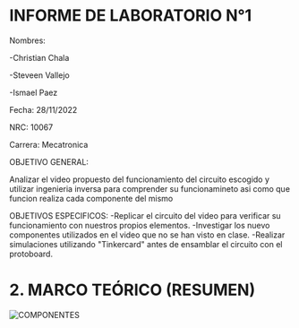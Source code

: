 # INFORME DE LABORATORIO N°1

Nombres:

-Christian Chala  

-Steveen Vallejo

-Ismael Paez

Fecha: 28/11/2022

NRC: 10067

Carrera: Mecatronica

OBJETIVO GENERAL:

Analizar el video propuesto del funcionamiento del circuito escogido y utilizar ingenieria inversa para comprender su funcionamineto asi como que funcion realiza cada componente del mismo

OBJETIVOS ESPECIFICOS:
-Replicar el circuito del video para verificar su funcionamiento con nuestros propios elementos. 
-Investigar los nuevo componentes utilizados en el video que no se han visto en clase.
-Realizar simulaciones utilizando "Tinkercard" antes de ensamblar el circuito con el protoboard.

# 2.	MARCO TEÓRICO (RESUMEN)

![COMPONENTES](https://user-images.githubusercontent.com/117959424/204407415-44455d92-5dcb-408a-b419-06f9efc3e483.png)


